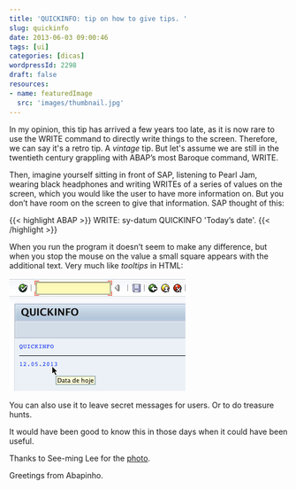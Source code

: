 ```yaml
---
title: 'QUICKINFO: tip on how to give tips. '
slug: quickinfo
date: 2013-06-03 09:00:46
tags: [ui]
categories: [dicas]
wordpressId: 2298
draft: false
resources:
- name: featuredImage
  src: 'images/thumbnail.jpg'
---
```

In my opinion, this tip has arrived a few years too late, as it is now rare to use the WRITE command to directly write things to the screen. Therefore, we can say it's a retro tip. A _vintage_ tip. But let's assume we are still in the twentieth century grappling with ABAP’s most Baroque command, WRITE.

Then, imagine yourself sitting in front of SAP, listening to Pearl Jam, wearing black headphones and writing WRITEs of a series of values on the screen, which you would like the user to have more information on. But you don’t have room on the screen to give that information. SAP thought of this:


{{< highlight ABAP >}}
WRITE: sy-datum QUICKINFO 'Today’s date'.
{{< /highlight >}}

When you run the program it doesn’t seem to make any difference, but when you stop the mouse on the value a small square appears with the additional text. Very much like _tooltips_ in HTML:

![quickinfo][1]

You can also use it to leave secret messages for users. Or to do treasure hunts.

It would have been good to know this in those days when it could have been useful.

Thanks to See-ming Lee for the [photo][2].

Greetings from Abapinho.

   [1]: images/quickinfo.jpg
   [2]: http://www.flickr.com/photos/seeminglee/3929959851/

